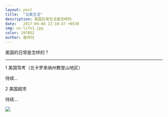 ```yaml
---
layout: post
title:  "北美生活"
description: 美国日常生活是怎样的
date:   2017-04-08 22:10:47 +0530
img: us-life1.jpg
color: 1976D2
author: 兽师兄
---
```


美国的日常是怎样的？

---
1 美国驾考（北卡罗来纳州教堂山地区）

待续...

2 美国超市

待续...


![]({{site.baseurl}}/images/us-life2.jpg)
